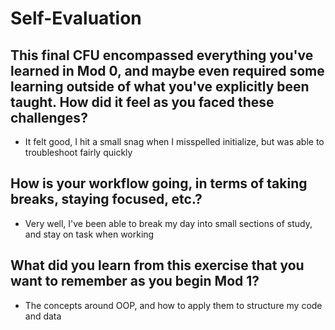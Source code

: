 # Self-Evaluation

## This final CFU encompassed everything you've learned in Mod 0, and maybe even required some learning outside of what you've explicitly been taught. How did it feel as you faced these challenges?
- It felt good, I hit a small snag when I misspelled initialize, but was able to troubleshoot fairly quickly
## How is your workflow going, in terms of taking breaks, staying focused, etc.?
- Very well, I've been able to break my day into small sections of study, and stay on task when working
## What did you learn from this exercise that you want to remember as you begin Mod 1?
- The concepts around OOP, and how to apply them to structure my code and data